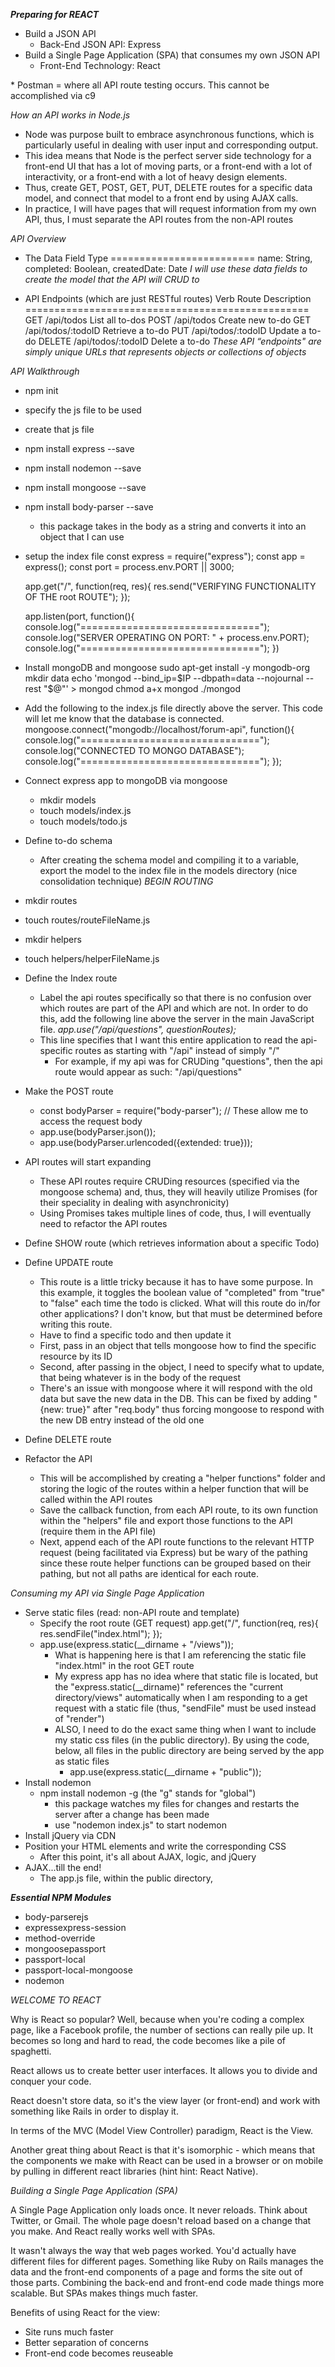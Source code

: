 ***Preparing for REACT***
* Build a JSON API
    - Back-End JSON API: Express
* Build a Single Page Application (SPA) that consumes my own JSON API
    - Front-End Technology: React

<Required>
* Postman = where all API route testing occurs. This cannot be accomplished via c9

*How an API works in Node.js*
* Node was purpose built to embrace asynchronous functions, which is particularly useful in dealing with user input and corresponding output.
* This idea means that Node is the perfect server side technology for a front-end UI that has a lot of moving parts, or a front-end with a lot of interactivity, or a front-end with a lot of heavy design elements.
* Thus, create GET, POST, GET, PUT, DELETE routes for a specific data model, and connect that model to a front end by using AJAX calls.
* In practice, I will have pages that will request information from my own API, thus, I must separate the API routes from the non-API routes

*API Overview*
* The Data
Field           Type
=========================
name:           String,
completed:      Boolean,
createdDate:    Date
_I will use these data fields to create the model that the API will CRUD to_

* API Endpoints (which are just RESTful routes)
Verb        Route                   Description
=================================================
GET         /api/todos              List all to-dos
POST        /api/todos              Create new to-do
GET         /api/todos/:todoID      Retrieve a to-do
PUT         /api/todos/:todoID      Update a to-do
DELETE      /api/todos/:todoID      Delete a to-do
_These API “endpoints" are simply unique URLs that represents objects or collections of objects_


*API Walkthrough*
* npm init
* specify the js file to be used
* create that js file
* npm install express --save
* npm install nodemon --save
* npm install mongoose --save
* npm install body-parser --save
    - this package takes in the body as a string and converts it into an object that I can use
* setup the index file
    const express = require("express");
    const app     = express();
    const port    = process.env.PORT || 3000;
    
    app.get("/", function(req, res){
        res.send("VERIFYING FUNCTIONALITY OF THE root ROUTE");
    });
    
    app.listen(port, function(){
        console.log("===============================");
        console.log("SERVER OPERATING ON PORT: " + process.env.PORT);
        console.log("===============================");
    })
* Install mongoDB and mongoose
    sudo apt-get install -y mongodb-org
    mkdir data
    echo 'mongod --bind_ip=$IP --dbpath=data --nojournal --rest "$@"' > mongod
    chmod a+x mongod
    ./mongod
* Add the following to the index.js file directly above the server. This code will let me know that the database is connected.
    mongoose.connect("mongodb://localhost/forum-api", function(){
        console.log("===============================");
        console.log("CONNECTED TO MONGO DATABASE");
        console.log("===============================");
    });
* Connect express app to mongoDB via mongoose
    - mkdir models
    - touch models/index.js 
    - touch models/todo.js
* Define to-do schema
    - After creating the schema model and compiling it to a variable, export the model to the index file in the models directory (nice consolidation technique)
*BEGIN ROUTING* 
* mkdir routes
* touch routes/routeFileName.js
* mkdir helpers
* touch helpers/helperFileName.js
* Define the Index route
    -  Label the api routes specifically so that there is no confusion over which routes are part of the API and which are not. In order to do this, add the following line above the server in the main JavaScript file.
    *app.use("/api/questions", questionRoutes);*
    -  This line specifies that I want this entire application to read the api-specific routes as starting with "/api" instead of simply "/"
        -  For example, if my api was for CRUDing "questions", then the api route would appear as such: "/api/questions"

* Make the POST route
    - const bodyParser = require("body-parser");
      // These allow me to access the request body
    - app.use(bodyParser.json());
    - app.use(bodyParser.urlencoded({extended: true}));
* API routes will start expanding
    - These API routes require CRUDing resources (specified via the mongoose schema) and, thus, they will heavily utilize Promises (for their speciality in dealing with asynchronicity)
    - Using Promises takes multiple lines of code, thus, I will eventually need to refactor the API routes
* Define SHOW route (which retrieves information about a specific Todo)
* Define UPDATE route
    * This route is a little tricky because it has to have some purpose. In this example, it toggles the boolean value of "completed" from "true" to "false" each time the todo is clicked. What will this route do in/for other applications? I don't know, but that must be determined before writing this route.
    - Have to find a specific todo and then update it
    - First, pass in an object that tells mongoose how to find the specific resource by its ID
    - Second, after passing in the object, I need to specify what to update, that being whatever is in the body of the request
    - There's an issue with mongoose where it will respond with the old data but save the new data in the DB. This can be fixed by adding "{new: true}" after  "req.body" thus forcing mongoose to respond with the new DB entry instead of the old one
* Define DELETE route
* Refactor the API
    - This will be accomplished by creating a "helper functions" folder and storing the logic of the routes within a helper function that will be called within the API routes 
    - Save the callback function, from each API route, to its own function within the "helpers" file and export those functions to the API (require them in the API file)
    - Next, append each of the API route functions to the relevant HTTP request (being facilitated via Express) but be wary of the pathing since these route helper functions can be grouped based on their pathing, but not all paths are identical for each route.




*Consuming my API via Single Page Application*
* Serve static files (read: non-API route and template)
    - Specify the root route (GET request)
        app.get("/", function(req, res){
            res.sendFile("index.html");
        });
    - app.use(express.static(__dirname + "/views"));
        - What is happening here is that I am referencing the static file "index.html" in the root GET route
        - My express app has no idea where that static file is located, but the "express.static(__dirname)" references the "current directory/views" automatically when I am responding to a get request with a static file (thus, "sendFile" must be used instead of "render")
        - ALSO, I need to do the exact same thing when I want to include my static css files (in the public directory). By using the code, below, all files in the public directory are being served by the app as static files
            - app.use(express.static(__dirname + "public"));
* Install nodemon
    - npm install nodemon -g (the "g" stands for "global")
        - this package watches my files for changes and restarts the server after a change has been made
        - use "nodemon index.js" to start nodemon
* Install jQuery via CDN
* Position your HTML elements and write the corresponding CSS 
    - After this point, it's all about AJAX, logic, and jQuery
* AJAX...till the end!
    - The app.js file, within the public directory, 



***Essential NPM Modules***
- body-parserejs
- expressexpress-session
- method-override
- mongoosepassport
- passport-local
- passport-local-mongoose
- nodemon



*WELCOME TO REACT*

Why is React so popular? Well, because when you're coding a complex page, like a Facebook profile, the number of sections can really pile up. It becomes so long and hard to read, the code becomes like a pile of spaghetti. 

React allows us to create better user interfaces. It allows you to divide and conquer your code. 

React doesn't store data, so it's the view layer (or front-end) and work with something like Rails in order to display it. 

In terms of the MVC (Model View Controller) paradigm, React is the View. 

Another great thing about React is that it's isomorphic - which means that the components we make with React can be used in a browser or on mobile by pulling in different react libraries (hint hint: React Native).

*Building a Single Page Application (SPA)*

A Single Page Application only loads once. It never reloads. Think about Twitter, or Gmail. The whole page doesn't reload based on a change that you make. And React really works well with SPAs.

It wasn't always the way that web pages worked. You'd actually have different files for different pages. Something like Ruby on Rails manages the data and the front-end components of a page and forms the site out of those parts. Combining the back-end and front-end code made things more scalable. But SPAs makes things much faster. 

Benefits of using React for the view:
- Site runs much faster
- Better separation of concerns
- Front-end code becomes reuseable